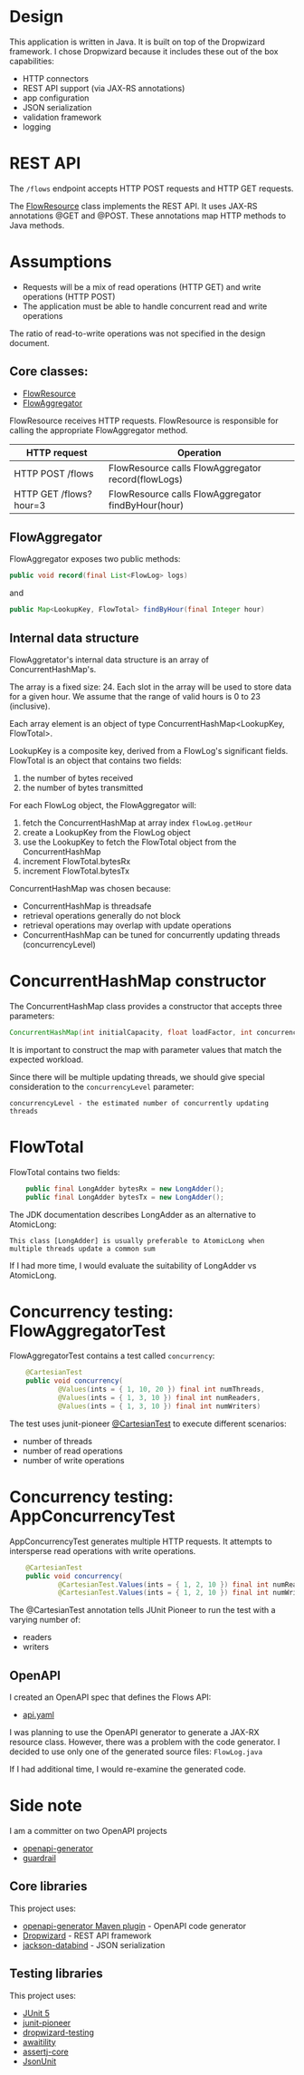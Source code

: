 # Design

This application is written in Java. It is built on top of the Dropwizard framework. I chose Dropwizard because it includes these out of the box capabilities:

- HTTP connectors
- REST API support (via JAX-RS annotations)
- app configuration
- JSON serialization
- validation framework
- logging

# REST API

The `/flows` endpoint accepts HTTP POST requests and HTTP GET requests.

The [FlowResource](https://github.com/sullis/flow-example/blob/main/server/src/main/java/io/github/sullis/flow/server/FlowsResource.java) class implements the REST API. It uses JAX-RS annotations @GET and @POST. These annotations map HTTP methods to Java methods. 

# Assumptions
- Requests will be a mix of read operations (HTTP GET) and write operations (HTTP POST)
- The application must be able to handle concurrent read and write operations

The ratio of read-to-write operations was not specified in the design document.

## Core classes:
- [FlowResource](https://github.com/sullis/flow-example/blob/main/server/src/main/java/io/github/sullis/flow/server/FlowsResource.java)
- [FlowAggregator](https://github.com/sullis/flow-example/blob/main/server/src/main/java/io/github/sullis/flow/server/FlowAggregator.java)

FlowResource receives HTTP requests. FlowResource is responsible for calling the appropriate FlowAggregator method.

| HTTP request            | Operation                                          |
|-------------------------|----------------------------------------------------|
| HTTP POST /flows        | FlowResource calls FlowAggregator record(flowLogs) |
| HTTP GET  /flows?hour=3 | FlowResource calls FlowAggregator findByHour(hour) |

## FlowAggregator

FlowAggregator exposes two public methods:
```java
public void record(final List<FlowLog> logs)
```

and

```java
public Map<LookupKey, FlowTotal> findByHour(final Integer hour)
```
## Internal data structure

FlowAggretator's internal data structure is an array of ConcurrentHashMap's.

The array is a fixed size: 24.  Each slot in the array will be used to store data for a given hour. We assume that the range of valid hours is 0 to 23 (inclusive).

Each array element is an object of type ConcurrentHashMap<LookupKey, FlowTotal>.

LookupKey is a composite key, derived from a FlowLog's significant fields.
FlowTotal is an object that contains two fields:
1) the number of bytes received
2) the number of bytes transmitted

For each FlowLog object, the FlowAggregator will:
1) fetch the ConcurrentHashMap at array index `flowLog.getHour`
2) create a LookupKey from the FlowLog object
3) use the LookupKey to fetch the FlowTotal object from the ConcurrentHashMap
4) increment FlowTotal.bytesRx
5) increment FlowTotal.bytesTx

ConcurrentHashMap was chosen because:
- ConcurrentHashMap is threadsafe
- retrieval operations generally do not block
- retrieval operations may overlap with update operations
- ConcurrentHashMap can be tuned for concurrently updating threads (concurrencyLevel)

# ConcurrentHashMap constructor

The ConcurrentHashMap class provides a constructor that accepts three parameters:
```java
ConcurrentHashMap(int initialCapacity, float loadFactor, int concurrencyLevel)
```

It is important to construct the map with parameter values that match the expected workload.

Since there will be multiple updating threads, we should give special consideration to the `concurrencyLevel` parameter:

```
concurrencyLevel - the estimated number of concurrently updating threads
```

# FlowTotal
FlowTotal contains two fields:
```java
    public final LongAdder bytesRx = new LongAdder();
    public final LongAdder bytesTx = new LongAdder();
```

The JDK documentation describes LongAdder as an alternative to AtomicLong: 
```
This class [LongAdder] is usually preferable to AtomicLong when multiple threads update a common sum
```

If I had more time, I would evaluate the suitability of LongAdder vs AtomicLong.

# Concurrency testing:  FlowAggregatorTest

FlowAggregatorTest contains a test called `concurrency`:

```java
    @CartesianTest
    public void concurrency(
            @Values(ints = { 1, 10, 20 }) final int numThreads,
            @Values(ints = { 1, 3, 10 }) final int numReaders,
            @Values(ints = { 1, 3, 10 }) final int numWriters)
```

The test uses junit-pioneer [@CartesianTest](https://junit-pioneer.org/docs/cartesian-product/) to execute different scenarios:
- number of threads
- number of read operations
- number of write operations

# Concurrency testing:  AppConcurrencyTest

AppConcurrencyTest generates multiple HTTP requests. It attempts to intersperse read operations with write operations.

```java
    @CartesianTest
    public void concurrency(
            @CartesianTest.Values(ints = { 1, 2, 10 }) final int numReaders,
            @CartesianTest.Values(ints = { 1, 2, 10 }) final int numWriters)
```

The @CartesianTest annotation tells JUnit Pioneer to run the test with a varying number of:
- readers
- writers

## OpenAPI
I created an OpenAPI spec that defines the Flows API:
- [api.yaml](https://github.com/sullis/flow-example/blob/main/openapi/src/main/resources/api.yaml)

I was planning to use the OpenAPI generator to generate a JAX-RX resource class. However, there was a problem 
with the code generator. I decided to use only one of the generated source files: ```FlowLog.java```

If I had additional time, I would re-examine the generated code.

# Side note
I am a committer on two OpenAPI projects
- [openapi-generator](https://github.com/OpenAPITools/openapi-generator)
- [guardrail](https://guardrail.dev/)

## Core libraries

This project uses:
- [openapi-generator Maven plugin](https://github.com/OpenAPITools/openapi-generator) - OpenAPI code generator
- [Dropwizard](https://www.dropwizard.io/en/latest/) - REST API framework
- [jackson-databind](https://github.com/FasterXML/jackson-databind) - JSON serialization

## Testing libraries

This project uses:
- [JUnit 5](https://junit.org/junit5/docs/current/user-guide/)
- [junit-pioneer](https://junit-pioneer.org/docs/)
- [dropwizard-testing](https://www.dropwizard.io/en/latest/manual/testing.html)
- [awaitility](https://github.com/awaitility/awaitility)
- [assertj-core](https://github.com/assertj/assertj-core)
- [JsonUnit](https://github.com/lukas-krecan/JsonUnit) 
